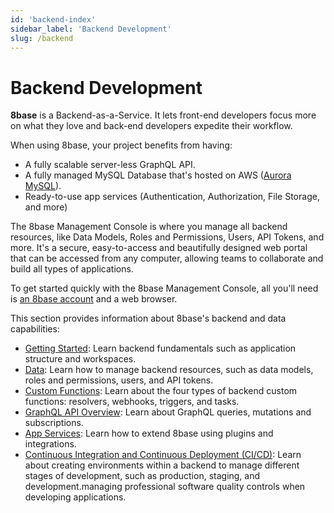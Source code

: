 ```yaml
---
id: 'backend-index'
sidebar_label: 'Backend Development'
slug: /backend
---
```

# Backend Development

**8base** is a Backend-as-a-Service. It lets front-end developers focus more on what they love and back-end developers expedite their workflow. 

When using 8base, your project benefits from having:

- A fully scalable server-less GraphQL API.
- A fully managed MySQL Database that's hosted on AWS ([Aurora MySQL](https://aws.amazon.com/rds/aurora/)).
- Ready-to-use app services (Authentication, Authorization, File Storage, and more)

The 8base Management Console is where you manage all backend resources, like Data Models, Roles and Permissions, Users, API Tokens, and more. It's a secure, easy-to-access and beautifully designed web portal that can be accessed from any computer, allowing teams to collaborate and build all types of applications.

To get started quickly with the 8base Management Console, all you'll need is [an 8base account](https://app.8base.com) and a web browser.


This section provides information about 8base's backend and data capabilities:

- [Getting Started](getting-started-readme.md): Learn backend fundamentals such as application structure and workspaces.
- [Data](data/data-index.md): Learn how to manage backend resources, such as data models, roles and permissions, users, and API tokens.
- [Custom Functions](custom-functions/custom-functions-readme.md): Learn about the four types of backend custom functions: resolvers, webhooks, triggers, and tasks.
- [GraphQL API Overview](graphql/graphql-api-readme.md): Learn about GraphQL queries, mutations and subscriptions.
- [App Services](app-services/app-services-index.md): Learn how to extend 8base using plugins and integrations.
- [Continuous Integration and Continuous Deployment (CI/CD)](8base-console-platform-tools-ci-cd.md): Learn about creating environments within a backend to manage different stages of development, such as production, staging, and development.managing professional software quality controls when developing applications.
